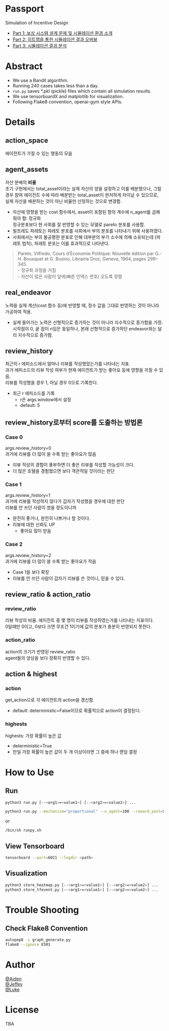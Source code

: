 # Passport

Simulation of Incentive Design

- [Part 1: 보상 시스템 설계 문제 및 시뮬레이션 환경 소개](https://medium.com/decon-lab/simulation-of-incentive-design-어떤-보상-시스템이-가장-적합한가-part-1-b0160ee611b1)   
- [Part 2: 히트맵을 통한 시뮬레이션 결과 오버뷰](https://medium.com/decon-lab/simulation-of-incentive-design-어떤-보상-시스템이-가장-적합한가-part-2-d7c02966cb70)   
- [Part 3: 시뮬레이션 결과 분석](https://medium.com/decon-lab/simulation-of-incentive-design-어떤-보상-시스템이-가장-적합한가-part-3-166b33411689)   


# Abstract

* We use a Bandit algorithm.   
* Running 240 cases takes less than a day.   
* ```run.py``` saves \*.pkl (pickle) files which contain all simulation results.   
* We use tensorboardX and matplotlib for visualization.   
* Following Flake8 convention, openai-gym style APIs.   


# Details

## action_space
에이전트가 가질 수 있는 행동의 모음

## agent_assets
자산 분배의 **비율**   
초기 구현에서는 total_asset이라는 실제 자산의 양을 설정하고 이를 배분했으나, 그럴 경우 참여 에이전트 수에 따라 배분받는 total_asset이 현저하게 차이날 수 있으므로, 실제 자산을 배분하는 것이 아닌 비율만 산정하는 것으로 변경함.   
- 자산에 영향을 받는 cost 함수에서, asset이 포함된 항의 계수에 n_agent를 곱해줘야 함: 정규화   
정규분포보다 현 사회를 잘 반영할 수 있는 모델로 pareto 분포를 사용함.   
- 빌프레도 파레토는 파레토 분포를 사회에서 부의 분포를 나타내기 위해 사용하였다.   
- 사회에서는 부의 불공평한 분포로 인해 대부분의 부가 소수에 의해 소유되는데 (파레토 법칙), 파레토 분포는 이를 효과적으로 나타낸다.   
> Pareto, Vilfredo, Cours d’Économie Politique: Nouvelle édition par G.-H. Bousquet et G. Busino, Librairie Droz, Geneva, 1964, pages 299–345.   
    - 정규화 과정을 거침   
    - 자산이 많은 사람이 앞에(빠른 인덱스 번호) 오도록 정렬   

## real_endeavor
노력을 실제 계산(cost 함수 등)에 반영할 때, 정수 값을 그대로 반영하는 것이 아니라 가공하여 적용.   
- 실제 들어가는 노력은 선형적으로 증가하는 것이 아니라 지수적으로 증가함을 가정.   
시작점이 0, 끝 점이 n임은 동일하나, 본래 선형적으로 증가하던 endeavor와는 달리 지수적으로 증가함.   

## review_history
최근의 r 에피소드에서 얼마나 리뷰를 작성했었는가를 나타내는 지표.   
과거 에피소드의 리뷰 작성 여부가 현재 에이전트가 받는 좋아요 등에 영향을 끼칠 수 있음.   
리뷰를 작성했을 경우 1, 아닐 경우 0으로 기록한다.   
- 최근 r 에피소드를 기록   
  - r은 args.window에서 설정   
  - default: 5   

## review_history로부터 score를 도출하는 방법론

### Case 0
args.review_history=0   
과거에 리뷰를 더 많이 쓸 수록 받는 좋아요가 많음   
- 리뷰 작성의 경험이 풍부하면 더 좋은 리뷰를 작성할 가능성이 크다.   
- 더 많은 호텔을 경험했으면 보다 객관적일 것이라는 판단   

### Case 1
args.review_history=1   
과거에 리뷰를 작성하지 않다가 갑자기 작성했을 경우에 대한 판단   
리뷰를 안 쓰던 사람이 썼을 정도이니까   
- 완전히 좋거나, 완전히 나쁘거나 할 것이다.   
- 리뷰에 대한 신뢰도 UP   
    - 좋아요 많이 받음   

### Case 2
args.review_history=2   
과거에 리뷰를 더 많이 쓸 수록 받는 좋아요가 적음   
- Case 1을 보다 확장   
- 리뷰를 안 쓰던 사람이 갑자기 리뷰를 쓴 것이니, 믿을 수 있다.   

## review_ratio & action_ratio

### review_ratio
리뷰 작성의 비율. 에이전트 중 몇 명이 리뷰를 작성하였는가를 나타내는 지표이다.    
0일때만 0이고, 0보다 크면 무조건 1이기에 값의 분포가 충분히 반영되지 못한다.   

### action_ratio
action의 크기가 반영된 review_ratio   
agent들의 양상을 보다 정확히 반영할 수 있다.   


## action & highest

### action
get_action으로 각 에이전트의 action을 갱신함.   
- default: deterministic=False이므로 확률적으로 action이 결정된다.   

### highests
highests: 가장 확률이 높은 값   
- deterministic=True   
- 만일 가장 확률이 높은 값이 두 개 이상이라면 그 중에 하나 랜덤 결정   


# How to Use

## Run
```bash
python3 run.py [--<arg1>=<value1>] [--<arg2>=<value2>] ...
```

```bash
python3 run.py --mechanism="proportional" --n_agent=100 --reward_pool=500 --review_history=False --window=5
```

*or*
```bash
/bin/sh runpy.sh
```


## View Tensorboard
```bash
tensorboard --port=6021 --logdir <path>
```


## Visualization
```bash
python3 store_heatmap.py [--<arg1>=<value1>] [--<arg2>=<value2>] ...
python3 store_tfevent.py [--<arg1>=<value1>] [--<arg2>=<value2>] ...
```


# Trouble Shooting

## Check Flake8 Convention
```bash
autopep8 -i graph_generate.py
flake8 --ignore E501
```


# Author
[@Aiden](https://github.com/belepi93)   
[@Jeffey](https://github.com/jsrimr)   
[@Luke](https://github.com/twodude)   


# License
TBA
